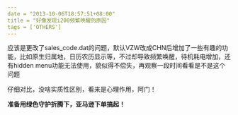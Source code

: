 ```yaml
---
date = "2013-10-06T18:57:51+08:00"
title = "好像发现i200频繁唤醒的原因"
tags = ['OTHERS']
---
```


应该是更改了sales_code.dat的问题，默认VZW改成CHN后增加了一些有趣的功能，比如原生归属地，日历农历显示等，不过却导致频繁唤醒，待机耗电增加，还有hidden menu功能无法使用，貌似得不偿失，再观察一段时间看看是不是这个问题

仔细对比，没啥实质性区别，看来是心理作用，阿门！

**准备用绿色守护折腾下，亚马逊下单搞起！**
